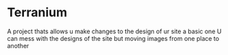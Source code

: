 # Terranium
A project thats allows u make changes to the design of ur site a basic one
U can mess with the designs of the site but moving images from one place to another
